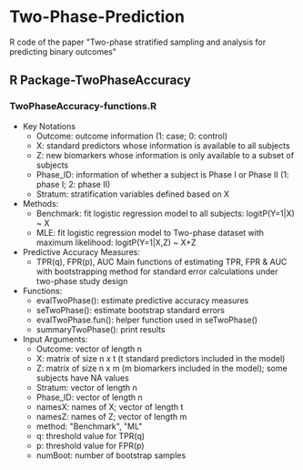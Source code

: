 # Two-Phase-Prediction
R code of the paper "Two-phase stratified sampling and analysis for predicting binary outcomes"

## R Package-TwoPhaseAccuracy
### TwoPhaseAccuracy-functions.R
* Key Notations
  *  Outcome: outcome information (1: case; 0: control)
  *  X: standard predictors whose information is available to all subjects
  *  Z: new biomarkers whose information is only available to a subset of subjects
  *  Phase_ID: information of whether a subject is Phase I or Phase II (1: phase I; 2: phase II)
  *  Stratum: stratification variables defined based on X
* Methods:
  *  Benchmark: fit logistic regression model to all subjects: logitP(Y=1|X) ~ X
  *  MLE: fit logistic regression model to Two-phase dataset with maximum likelihood: logitP(Y=1|X,Z) ~ X+Z
* Predictive Accuracy Measures:
  *  TPR(q), FPR(p), AUC
Main functions of estimating TPR, FPR & AUC with bootstrapping method for standard error calculations under two-phase study design 
* Functions:
  * evalTwoPhase(): estimate predictive accuracy measures
  * seTwoPhase(): estimate bootstrap standard errors
  * evalTwoPhase.fun(): helper function used in seTwoPhase()
  * summaryTwoPhase(): print results
* Input Arguments:
  * Outcome: vector of length n 
  * X: matrix of size n x t (t standard predictors included in the model)
  * Z: matrix of size n x m (m biomarkers included in the model); some subjects have NA values
  * Stratum: vector of length n
  * Phase_ID: vector of length n
  * namesX: names of X; vector of length t
  * namesZ: names of Z; vector of length m
  * method: "Benchmark", "ML"
  * q: threshold value for TPR(q)
  * p: threshold value for FPR(p)
  * numBoot: number of bootstrap samples
